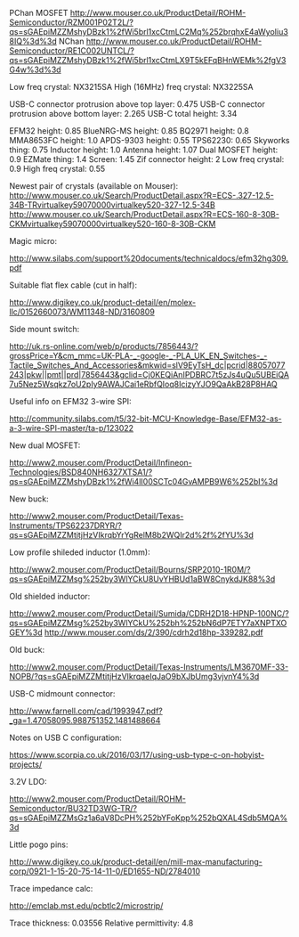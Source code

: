 PChan MOSFET http://www.mouser.co.uk/ProductDetail/ROHM-Semiconductor/RZM001P02T2L/?qs=sGAEpiMZZMshyDBzk1%2fWi5brl1xcCtmLC2Mq%252brqhxE4aWyoIiu38IQ%3d%3d
NChan http://www.mouser.co.uk/ProductDetail/ROHM-Semiconductor/RE1C002UNTCL/?qs=sGAEpiMZZMshyDBzk1%2fWi5brl1xcCtmLX9T5kEFqBHnWEMk%2fgV3G4w%3d%3d

Low freq crystal: NX3215SA
High (16MHz) freq crystal: NX3225SA

USB-C connector protrusion above top layer: 0.475
USB-C connector protrusion above bottom layer: 2.265
USB-C total height: 3.34

EFM32 height: 0.85
BlueNRG-MS height: 0.85
BQ2971 height: 0.8
MMA8653FC height: 1.0
APDS-9303 height: 0.55
TPS62230: 0.65
Skyworks thing: 0.75
Inductor height: 1.0
Antenna height: 1.07
Dual MOSFET height: 0.9
EZMate thing: 1.4
Screen: 1.45
Zif connector height: 2
Low freq crystal: 0.9
High freq crystal: 0.55

Newest pair of crystals (available on Mouser):
http://www.mouser.co.uk/Search/ProductDetail.aspx?R=ECS-.327-12.5-34B-TRvirtualkey59070000virtualkey520-327-12.5-34B
http://www.mouser.co.uk/Search/ProductDetail.aspx?R=ECS-160-8-30B-CKMvirtualkey59070000virtualkey520-160-8-30B-CKM

Magic micro:

http://www.silabs.com/support%20documents/technicaldocs/efm32hg309.pdf

Suitable flat flex cable (cut in half):

http://www.digikey.co.uk/product-detail/en/molex-llc/0152660073/WM11348-ND/3160809

Side mount switch:

http://uk.rs-online.com/web/p/products/7856443/?grossPrice=Y&cm_mmc=UK-PLA-_-google-_-PLA_UK_EN_Switches-_-Tactile_Switches_And_Accessories&mkwid=slV9EyTsH_dc|pcrid|88057077243|pkw||pmt||prd|7856443&gclid=Cj0KEQiAnIPDBRC7t5zJs4uQu5UBEiQA7u5Nez5Wsqkz7oU2pIy9AWAJCai1eRbfQIoq8IcizyYJO9QaAkB28P8HAQ

Useful info on EFM32 3-wire SPI:

http://community.silabs.com/t5/32-bit-MCU-Knowledge-Base/EFM32-as-a-3-wire-SPI-master/ta-p/123022

New dual MOSFET:

http://www2.mouser.com/ProductDetail/Infineon-Technologies/BSD840NH6327XTSA1/?qs=sGAEpiMZZMshyDBzk1%2fWi4lI00SCTc04GvAMPB9W6%252bI%3d

New buck:

http://www2.mouser.com/ProductDetail/Texas-Instruments/TPS62237DRYR/?qs=sGAEpiMZZMtitjHzVIkrqbYrYgRelM8b2WQIr2d%2f%2fYU%3d

Low profile shileded inductor (1.0mm):

http://www2.mouser.com/ProductDetail/Bourns/SRP2010-1R0M/?qs=sGAEpiMZZMsg%252by3WlYCkU8UvYHBUd1aBW8CnykdJK88%3d

Old shielded inductor:

http://www2.mouser.com/ProductDetail/Sumida/CDRH2D18-HPNP-100NC/?qs=sGAEpiMZZMsg%252by3WlYCkU%252bh%252bN6dP7ETY7aXNPTXOGEY%3d
http://www.mouser.com/ds/2/390/cdrh2d18hp-339282.pdf

Old buck:

http://www2.mouser.com/ProductDetail/Texas-Instruments/LM3670MF-33-NOPB/?qs=sGAEpiMZZMtitjHzVIkrqaeIqJaO9bXJbUmg3vjvnY4%3d

USB-C midmount connector:

http://www.farnell.com/cad/1993947.pdf?_ga=1.47058095.988751352.1481488664

Notes on USB C configuration:

https://www.scorpia.co.uk/2016/03/17/using-usb-type-c-on-hobyist-projects/

3.2V LDO:

http://www2.mouser.com/ProductDetail/ROHM-Semiconductor/BU32TD3WG-TR/?qs=sGAEpiMZZMsGz1a6aV8DcPH%252bYFoKpp%252bQXAL4Sdb5MQA%3d

Little pogo pins:

http://www.digikey.co.uk/product-detail/en/mill-max-manufacturing-corp/0921-1-15-20-75-14-11-0/ED1655-ND/2784010

Trace impedance calc:

http://emclab.mst.edu/pcbtlc2/microstrip/

Trace thickness: 0.03556
Relative permittivity: 4.8
